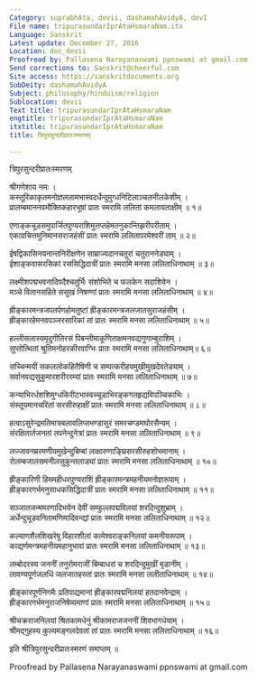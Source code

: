 ```yaml
---
Category: suprabhAta, devii, dashamahAvidyA, devI
File name: tripurasundarIprAtaHsmaraNam.itx
Language: Sanskrit
Latest update: December 27, 2016
Location: doc_devii
Proofread by: Pallasena Narayanaswami ppnswami at gmail.com
Send corrections to: Sanskrit@cheerful.com
Site access: https://sanskritdocuments.org
SubDeity: dashamahAvidyA
Subject: philosophy/hinduism/religion
Sublocation: devii
Text title: tripurasundarIprAtaHsmaraNam
engtitle: tripurasundarIprAtaHsmaraNam
itxtitle: tripurasundarIprAtaHsmaraNam
title: त्रिपुरसुन्दरीप्रातःस्मरणम्

---
```

  
 त्रिपुरसुन्दरीप्रातःस्मरणम्   
  
श्रीगणेशाय नमः ।  
कस्तूरिकाकृतमनोज्ञललामभास्वदर्धेन्दुमुग्धनिटिलाञ्चलनीलकेशीम् ।  
प्रालम्बमाननवमौक्तिकहारभूषां प्रातः स्मरामि ललितां कमलायताक्षीम् ॥ १॥  
  
एणाङ्कचूडसमुपार्जितपुण्यराशिमुत्तप्तहेमतनुकान्तिझरीपरीताम् ।  
एकाग्रचित्तमुनिमानसराजहंसीं प्रातः स्मरामि ललितापरमेश्वरीं ताम् ॥ २॥  
  
ईषद्विकासिनयनान्तनिरीक्षणेन साम्राज्यदानचतुरां चतुराननेड्याम् ।  
ईशाङ्कवासरसिकां रससिद्धिदात्रीं प्रातः स्मरामि मनसा ललिताधिनाथाम् ॥ ३॥  
  
लक्ष्मीशपद्मभवनादिपदैश्चतुर्भिः संशोभिते च फलकेन सदाशिवेन ।  
मञ्चे वितानसहिते ससुखं निषण्णां प्रातः स्मरामि मनसा ललिताधिनाथाम् ॥ ४॥  
  
ह्रीङ्कारमन्त्रजपतर्पणहोमतुष्टां ह्रीङ्कारमन्त्रजलजातसुराजहंसीम् ।  
ह्रीङ्कारहेमनवपञ्जरसारिकां तां प्रातः स्मरामि मनसा ललिताधिनाथाम् ॥ ५॥  
  
हल्लीसलास्यमृदुगीतिरसं पिबन्तीमाकूणिताक्षमनवद्यगुणाम्बुराशिम् ।  
सुप्तोत्थितां श्रुतिमनोहरकीरवाग्भिः प्रातः स्मरामि मनसा ललिताधिनाथाम्॥ ६॥  
  
सच्चिन्मयीं सकललोकहितैषिणी च सम्पत्करीहयमुखीमुखदेवतेड्याम् ।  
सर्वानवद्यसुकुमारशरीररम्यां प्रातः स्मरामि मनसा ललिताधिनाथाम् ॥ ७॥  
  
कन्याभिरर्धशशिमुग्धकिरीटभास्वच्चूडाभिरङ्कगतहृद्यविपञ्चिकाभिः ।  
संस्तूयमानचरितां सरसीरुहाक्षीं प्रातः स्मरामि मनसा ललिताधिनाथाम् ॥ ८॥  
  
हत्वाऽसुरेन्द्रमतिमात्रबलावलिप्तभण्डासुरं समरचण्डमघोरसैन्यम् ।  
संरक्षितार्तजनतां तपनेन्दुनेत्रां प्रातः स्मरामि मनसा ललिताधिनाथाम् ॥ ९॥  
  
लज्जावनम्ररमणीयमुखेन्दुबिम्बां लाक्षारुणाङ्घ्रिसरसीरुहशोभमानाम् ।  
रोलम्बजालसमनीलसुकुन्तलाड्यां प्रातः स्मरामि मनसा ललिताधिनाथाम् ॥ १०॥  
  
ह्रीङ्कारिणी हिममहीधरपुण्यराशिं ह्रीङ्कारमन्त्रमहनीयमनोज्ञरूपाम् ।  
ह्रीङ्कारगर्भमनुसाधकसिद्धिदात्रीं प्रातः स्मरामि मनसा ललिताधिनाथाम् ॥ ११॥  
  
सञ्जातजन्ममरणादिभयेन देवीं सम्फुल्लपद्मविलयां शरदिन्दुशुभ्राम् ।  
अर्धेन्दुचूडवनितामणिमादिवन्द्यां प्रातः स्मरामि मनसा ललिताधिनाथाम् ॥ १२॥  
  
कल्याणशैलशिखरेषु विहारशीलां कामेश्वराङ्कनिलयां कमनीयरूपाम् ।  
काद्यर्णमन्त्रमहनीयमहानुभावां प्रातः स्मरामि मनसा ललिताधिनाथाम् ॥ १३॥  
  
लम्बोदरस्य जननीं तनुरोमराजीं बिम्बाधरां च शरदिन्दुमुखीं मृडानीम् ।  
लावण्यपूर्णजलधिं जलजातहस्तां प्रातः स्मरामि मनसा ललीताधिनाथाम् ॥ १४॥  
  
ह्रीङ्कारपूर्णनिगमैः प्रतिपाद्यमानां ह्रीङ्कारपद्मनिलयां हतदानवेन्द्राम् ।  
ह्रीङ्कारगर्भमनुराजनिषेव्यमाणां प्रातः स्मरामि मनसा ललिताधिनाथाम् ॥ १५॥  
  
श्रीचक्रराजनिलयां श्रितकामधेनुं श्रीकामराजजननीं शिवभागधेयाम् ।  
श्रीमद्गुहस्य कुल्यमङ्गलदेवतां तां प्रातः स्मरामि मनसा ललिताधिनाथाम् ॥ १६॥  
  
इति श्रीत्रिपुरसुन्दरीप्रातःस्मरणं समाप्तम् ॥  
  
  
Proofread by Pallasena Narayanaswami ppnswami at gmail.com  
  
  

